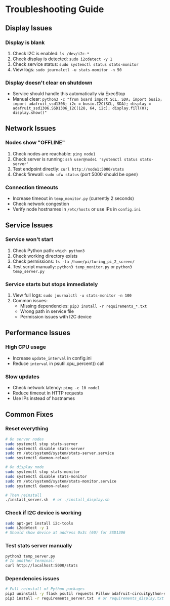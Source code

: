 # Troubleshooting Guide

## Display Issues

### Display is blank
1. Check I2C is enabled: `ls /dev/i2c-*`
2. Check display is detected: `sudo i2cdetect -y 1`
3. Check service status: `sudo systemctl status stats-monitor`
4. View logs: `sudo journalctl -u stats-monitor -n 50`

### Display doesn't clear on shutdown
- Service should handle this automatically via ExecStop
- Manual clear: `python3 -c "from board import SCL, SDA; import busio; import adafruit_ssd1306; i2c = busio.I2C(SCL, SDA); display = adafruit_ssd1306.SSD1306_I2C(128, 64, i2c); display.fill(0); display.show()"`

## Network Issues

### Nodes show "OFFLINE"
1. Check nodes are reachable: `ping node1`
2. Check server is running: `ssh user@node1 'systemctl status stats-server'`
3. Test endpoint directly: `curl http://node1:5000/stats`
4. Check firewall: `sudo ufw status` (port 5000 should be open)

### Connection timeouts
- Increase timeout in `temp_monitor.py` (currently 2 seconds)
- Check network congestion
- Verify node hostnames in `/etc/hosts` or use IPs in `config.ini`

## Service Issues

### Service won't start
1. Check Python path: `which python3`
2. Check working directory exists
3. Check permissions: `ls -la /home/pi/turing_pi_2_screen/`
4. Test script manually: `python3 temp_monitor.py` or `python3 temp_server.py`

### Service starts but stops immediately
1. View full logs: `sudo journalctl -u stats-monitor -n 100`
2. Common issues:
   - Missing dependencies: `pip3 install -r requirements_*.txt`
   - Wrong path in service file
   - Permission issues with I2C device

## Performance Issues

### High CPU usage
- Increase `update_interval` in config.ini
- Reduce `interval` in psutil.cpu_percent() call

### Slow updates
- Check network latency: `ping -c 10 node1`
- Reduce timeout in HTTP requests
- Use IPs instead of hostnames

## Common Fixes

### Reset everything
```bash
# On server nodes
sudo systemctl stop stats-server
sudo systemctl disable stats-server
sudo rm /etc/systemd/system/stats-server.service
sudo systemctl daemon-reload

# On display node
sudo systemctl stop stats-monitor
sudo systemctl disable stats-monitor
sudo rm /etc/systemd/system/stats-monitor.service
sudo systemctl daemon-reload

# Then reinstall
./install_server.sh  # or ./install_display.sh
```

### Check if I2C device is working
```bash
sudo apt-get install i2c-tools
sudo i2cdetect -y 1
# Should show device at address 0x3c (60) for SSD1306
```

### Test stats server manually
```bash
python3 temp_server.py
# In another terminal:
curl http://localhost:5000/stats
```

### Dependencies issues
```bash
# Full reinstall of Python packages
pip3 uninstall -y flask psutil requests Pillow adafruit-circuitpython-ssd1306
pip3 install -r requirements_server.txt  # or requirements_display.txt
```

